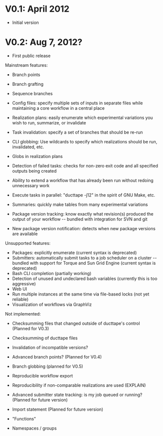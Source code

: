 V0.1: April 2012
================

* Initial version

V0.2: Aug 7, 2012?
==================

* First public release

Mainstream features:

* Branch points
* Branch grafting
* Sequence branches
* Config files: specify multiple sets of inputs in separate files while maintaining a core workflow in a central place
* Realization plans: easily enumerate which experimental variations you wish to run, summarize, or invalidate
* Task invalidation: specify a set of branches that should be re-run
* CLI globbing: Use wildcards to specify which realizations should be run, invalidated, etc.
* Globs in realization plans
* Detection of failed tasks: checks for non-zero exit code and all specified outputs being created
* Ability to extend a workflow that has already been run without redoing unnecessary work
* Execute tasks in parallel: "ducttape -j12" in the spirit of GNU Make, etc.
* Summaries: quickly make tables from many experimental variations

* Package version tracking: know exactly what revision(s) produced the output of your workflow -- bundled with integration for SVN and git
* New package version notification: detects when new package versions are available

Unsupported features:

* Packages: explicitly enumerate (current syntax is deprecated)
* Submitters: automatically submit tasks to a job scheduler on a cluster -- bundled with support for Torque and Sun Grid Engine (current syntax is deprecated)
* Bash CLI completion (partially working)
* Detection of unused and undeclared bash variables (currently this is too aggressive)
* Web UI
* Run multiple instances at the same time via file-based locks (not yet reliable)
* Visualization of workflows via GraphViz

Not implemented:

* Checksumming files that changed outside of ducttape's control (Planned for V0.3)
* Checksumming of ducttape files
* Invalidation of incompatible versions?
* Advanced branch points? (Planned for V0.4)
* Branch globbing (planned for V0.5)
* Reproducible workflow export
* Reproducibility if non-comparable realizations are used (EXPLAIN)

* Advanced submitter state tracking: is my job queued or running? (Planned for future version)
* Import statement (Planned for future version)
* "Functions"
* Namespaces / groups
